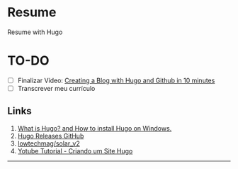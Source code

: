 # Resume
Resume with Hugo

# TO-DO

- [ ] Finalizar Vídeo: [Creating a Blog with Hugo and Github in 10 minutes](https://www.youtube.com/watch?v=LIFvgrRxdt4)
- [ ] Transcrever meu currículo

## Links

1. [What is Hugo? and How to install Hugo on Windows.](https://www.youtube.com/watch?v=N-QRjEJsBRU)
2. [Hugo Releases GitHub](https://github.com/gohugoio/hugo/releases)
3. [lowtechmag/solar_v2](https://github.com/lowtechmag/solar_v2)
4. [Yotube Tutorial -  Criando um Site Hugo](https://www.youtube.com/results?search_query=create+hugo+site)

---

